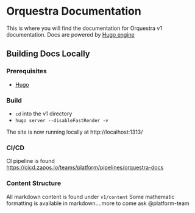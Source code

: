 # Orquestra Documentation

This is where you will find the documentation for Orquestra v1 documentation. Docs are powered by [Hugo engine](https://gohugo.io/)

## Building Docs Locally

### Prerequisites

* [Hugo](https://gohugo.io/getting-started/quick-start/)

### Build

* `cd` into the v1 directory
* `hugo server --disableFastRender -v`

The site is now running locally at http://localhost:1313/ 

### CI/CD
CI pipeline is found https://cicd.zapos.io/teams/platform/pipelines/orquestra-docs

### Content Structure
All markdown content is found under `v1/content`
Some mathematic formatting is available in markdown....more to come ask @platform-team
